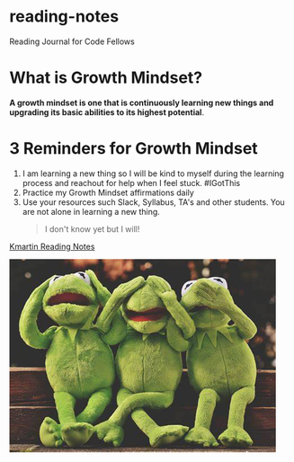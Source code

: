 # reading-notes
Reading Journal for Code Fellows 
# What is Growth Mindset? 
**A growth mindset is one that is continuously learning new things and upgrading its basic abilities to its highest potential**. 
# 3 Reminders for Growth Mindset 
1. I am learning a new thing so I will be kind to myself during the learning process and reachout for help when I feel stuck. #IGotThis
2. Practice my Growth Mindset affirmations daily
3. Use your resources such Slack, Syllabus, TA's and other students. You are not alone in learning a new thing.
   > I don't know yet but I will!


[Kmartin Reading Notes](https://github.com/Kmartin30)

![Kermit](kermitzoombackground.jpg) 

